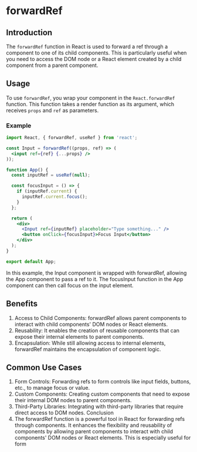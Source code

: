 # forwardRef

## Introduction

The `forwardRef` function in React is used to forward a ref through a component to one of its child components. This is particularly useful when you need to access the DOM node or a React element created by a child component from a parent component.

## Usage

To use `forwardRef`, you wrap your component in the `React.forwardRef` function. This function takes a render function as its argument, which receives `props` and `ref` as parameters.

### Example

```jsx
import React, { forwardRef, useRef } from 'react';

const Input = forwardRef((props, ref) => (
  <input ref={ref} {...props} />
));

function App() {
  const inputRef = useRef(null);

  const focusInput = () => {
    if (inputRef.current) {
      inputRef.current.focus();
    }
  };

  return (
    <div>
      <Input ref={inputRef} placeholder="Type something..." />
      <button onClick={focusInput}>Focus Input</button>
    </div>
  );
}

export default App;
```

In this example, the Input component is wrapped with forwardRef, allowing the App component to pass a ref to it. The focusInput function in the App component can then call focus on the input element.

## Benefits
1. Access to Child Components: forwardRef allows parent components to interact with child components' DOM nodes or React elements.
2. Reusability: It enables the creation of reusable components that can expose their internal elements to parent components.
3. Encapsulation: While still allowing access to internal elements, forwardRef maintains the encapsulation of component logic.

## Common Use Cases
1. Form Controls: Forwarding refs to form controls like input fields, buttons, etc., to manage focus or value.
2. Custom Components: Creating custom components that need to expose their internal DOM nodes to parent components.
3. Third-Party Libraries: Integrating with third-party libraries that require direct access to DOM nodes.
Conclusion
4. The forwardRef function is a powerful tool in React for forwarding refs through components. It enhances the flexibility and reusability of components by allowing parent components to interact with child components' DOM nodes or React elements. This is especially useful for form